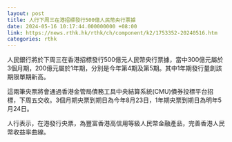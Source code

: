 ```yaml
---
layout: post
title: 人行下周三在港招標發行500億人民幣央行票據
date: 2024-05-16 10:17:44.000000000 +08:00
link: https://news.rthk.hk/rthk/ch/component/k2/1753352-20240516.htm
categories: rthk
---
```


人民銀行將於下周三在香港招標發行500億元人民幣央行票據，當中300億元屬於3個月期，200億元屬於1年期，分別是今年第4期及第5期。其中1年期發行量創該期限單期新高。

這兩筆央票將會通過香港金管局債務工具中央結算系統(CMU)債券投標平台招標，下周五交收。3個月期央票到期日為今年8月23日，1年期央票到期日為明年5月24日。

人行表示，在港發行央票，為豐富香港高信用等級人民幣金融產品，完善香港人民幣收益率曲線。
